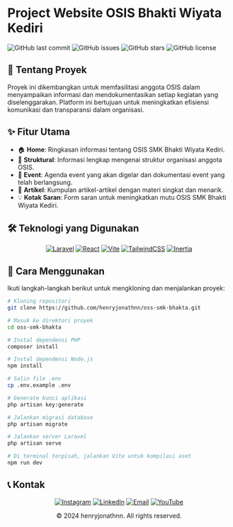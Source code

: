 

# Project Website OSIS Bhakti Wiyata Kediri

![GitHub last commit](https://img.shields.io/github/last-commit/henryjonathnn/oss-smk-bhakta)
![GitHub issues](https://img.shields.io/github/issues/henryjonathnn/oss-smk-bhakta)
![GitHub stars](https://img.shields.io/github/stars/henryjonathnn/oss-smk-bhakta)
![GitHub license](https://img.shields.io/github/license/henryjonathnn/oss-smk-bhakta)

## 📌 Tentang Proyek

Proyek ini dikembangkan untuk memfasilitasi anggota OSIS dalam menyampaikan informasi dan mendokumentasikan setiap kegiatan yang diselenggarakan. Platform ini bertujuan untuk meningkatkan efisiensi komunikasi dan transparansi dalam organisasi.

## ✨ Fitur Utama

- 🏠 **Home**: Ringkasan informasi tentang OSIS SMK Bhakti Wiyata Kediri.
- 👥 **Struktural**: Informasi lengkap mengenai struktur organisasi anggota OSIS.
- 📅 **Event**: Agenda event yang akan digelar dan dokumentasi event yang telah berlangsung.
- 📝 **Artikel**: Kumpulan artikel-artikel dengan materi singkat dan menarik.
- 💡 **Kotak Saran**: Form saran untuk meningkatkan mutu OSIS SMK Bhakti Wiyata Kediri.

## 🛠️ Teknologi yang Digunakan

<div align="center">

[![Laravel][Laravel.com]][Laravel-url]
[![React][React.js]][React-url]
[![Vite][Vite.js]][Vite-url]
[![TailwindCSS][TailwindCSS.com]][TailwindCSS-url]
[![Inertia][Inertia.js]][Inertia-url]

</div>

## 🚀 Cara Menggunakan

Ikuti langkah-langkah berikut untuk mengkloning dan menjalankan proyek:

```bash
# Kloning repositori
git clone https://github.com/henryjonathnn/oss-smk-bhakta.git

# Masuk ke direktori proyek
cd oss-smk-bhakta

# Instal dependensi PHP
composer install

# Instal dependensi Node.js
npm install

# Salin file .env
cp .env.example .env

# Generate kunci aplikasi
php artisan key:generate

# Jalankan migrasi database
php artisan migrate

# Jalankan server Laravel
php artisan serve

# Di terminal terpisah, jalankan Vite untuk kompilasi aset
npm run dev
```

## 📞 Kontak

<div align="center">

[![Instagram][Instagram.com]][Instagram-url]
[![LinkedIn][LinkedIn.com]][LinkedIn-url]
[![Email][Email.com]][Email-url]
[![YouTube][YouTube.com]][YouTube-url]

</div>

<!-- MARKDOWN LINKS & IMAGES -->
[Instagram.com]: https://img.shields.io/badge/Instagram-%23E4405F.svg?style=for-the-badge&logo=Instagram&logoColor=white
[Instagram-url]: https://instagram.com/henryjonathnn
[LinkedIn.com]: https://img.shields.io/badge/linkedin-%230077B5.svg?style=for-the-badge&logo=linkedin&logoColor=white
[LinkedIn-url]: https://www.linkedin.com/in/henry-jonathan-chandra-b531402a8/
[Email.com]: https://img.shields.io/badge/Email-D14836?style=for-the-badge&logo=gmail&logoColor=white
[Email-url]: mailto:henryjonathanchandra12@gmail.com
[YouTube.com]: https://img.shields.io/badge/YouTube-%23FF0000.svg?style=for-the-badge&logo=YouTube&logoColor=white
[YouTube-url]: https://youtube.com/@henryjonathnn

<div align="center">
  © 2024 henryjonathnn. All rights reserved.
</div>

<!-- MARKDOWN LINKS & IMAGES -->
[Laravel.com]: https://img.shields.io/badge/Laravel-FF2D20?style=for-the-badge&logo=laravel&logoColor=white
[Laravel-url]: https://laravel.com
[React.js]: https://img.shields.io/badge/React-20232A?style=for-the-badge&logo=react&logoColor=61DAFB
[React-url]: https://reactjs.org/
[Vite.js]: https://img.shields.io/badge/vite-%23646CFF.svg?style=for-the-badge&logo=vite&logoColor=white
[Vite-url]: https://vitejs.dev/
[TailwindCSS.com]: https://img.shields.io/badge/tailwindcss-%2338B2AC.svg?style=for-the-badge&logo=tailwind-css&logoColor=white
[TailwindCSS-url]: https://tailwindcss.com/
[Inertia.js]: https://img.shields.io/badge/Inertia-8150E6?style=for-the-badge&logo=inertia&logoColor=white
[Inertia-url]: https://inertiajs.com/